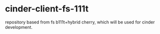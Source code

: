 # cinder-client-fs-111t
repository based from fs b111t+hybrid cherry, which will be used for cinder development.
